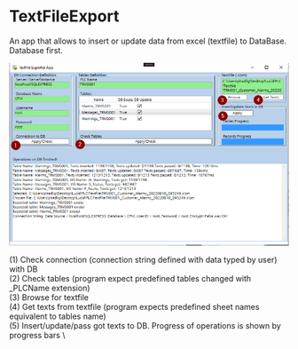 # TextFileExport
An app that allows to insert or update data from excel (textfile) to DataBase. Database first.

![](screenshots/screenshot1.png)

(1) Check connection (connection string defined with data typed by user) with DB \
(2) Check tables (program expect predefined tables changed with _PLCName extension) \
(3) Browse for textfile \
(4) Get texts from textfile (program expects predefined sheet names equivalent to tables name) \
(5) Insert/update/pass got texts to DB. Progress of operations is shown by progress bars \

